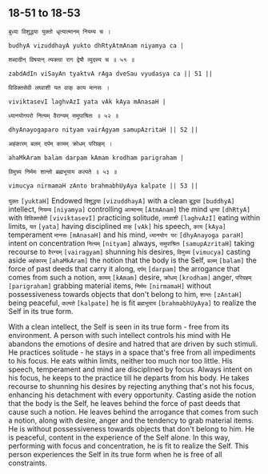 ## 18-51 to 18-53


```shloka-sa
बुध्या विशुद्धया युक्तो धृत्यात्मानम् नियम्य च ।
```
```shloka-sa-hk
budhyA vizuddhayA yukto dhRtyAtmAnam niyamya ca |
```
```shloka-sa
शब्दादीन् विषयान् त्यक्त्वा राग द्वेषौ व्युदस्य च ॥ ५१ ॥
```
```shloka-sa-hk
zabdAdIn viSayAn tyaktvA rAga dveSau vyudasya ca || 51 ||
```

```shloka-sa
विविक्तसेवी लघ्वाशी यत वाक् काय मानसः ।
```
```shloka-sa-hk
viviktasevI laghvAzI yata vAk kAya mAnasaH |
```
```shloka-sa
ध्यानयोगपरो नित्यम् वैराग्यम् समुपाश्रितः ॥ ५२ ॥
```
```shloka-sa-hk
dhyAnayogaparo nityam vairAgyam samupAzritaH || 52 ||
```

```shloka-sa
अहंकारम् बलम् दर्पम् कामम् क्रोधम् परिग्रहम् ।
```
```shloka-sa-hk
ahaMkAram balam darpam kAmam krodham parigraham |
```
```shloka-sa
विमुच्य निर्ममः शान्तो ब्रह्मभूयाय कल्पते ॥ ५३ ॥
```
```shloka-sa-hk
vimucya nirmamaH zAnto brahmabhUyAya kalpate || 53 ||
```

`युक्तः` `[yuktaH]` Endowed `विशुद्धया` `[vizuddhayA]` with a clean `बुद्ध्या` `[buddhyA]` intellect, `नियम्य` `[niyamya]` controlling `आत्मानम्` `[AtmAnam]` the mind `धृत्या` `[dhRtyA]` with
`विविक्तसेवी` `[viviktasevI]` practicing solitude, `लघ्वाशी` `[laghvAzI]` eating within limits, `यत` `[yata]` having disciplined `वाक्` `[vAk]` his speech, `काय` `[kAya]` temperament `मानसः` `[mAnasaH]` and his mind, `ध्यानयोग परः` `[dhyAnayoga paraH]` intent on concentration `नित्यम्` `[nityam]` always, `समुपाश्रितः` `[samupAzritaH]` taking recourse to `वैरग्यम्` `[vairagyam]` shunning his desires,
`विमुच्य` `[vimucya]` casting aside `अहंकारम्` `[ahaMkAram]` the notion that the body is the Self, `बलम्` `[balam]` the force of past deeds that carry it along, `दर्पम्` `[darpam]` the arrogance that comes from such a notion, `कामम्` `[kAmam]` desire, `क्रोधम्` `[krodham]` anger, `परिग्रहम्` `[parigraham]` grabbing material items, `निर्ममः` `[nirmamaH]` without possessiveness towards objects that don't belong to him, `शान्तः` `[zAntaH]` being peaceful, `कल्पते` `[kalpate]` he is fit `ब्रह्मभूयाय` `[brahmabhUyAya]` to realize the Self in its true form.

With a clean intellect, the Self is seen in its true form - free from its environment. 
A person with such intellect controls his mind with 
He abandons the emotions of desire and hatred that are driven by such stimuli. 
He practices solitude - he stays in a space that's free from all impediments to his focus. 
He eats within limits, neither too much nor too little. 
His speech, temperament and mind are disciplined by focus. Always intent on his focus, he keeps to the practice till he departs from his body. He takes recourse to shunning his desires by rejecting anything that's not his focus, enhancing his detachment with every opportunity.
Casting aside the notion that the body is the Self, he leaves behind the force of past deeds that cause such a notion. He leaves behind the arrogance that comes from such a notion, along with desire, anger and the tendency to grab material items. 
He is without possessiveness towards objects that don't belong to him. He is peaceful, content in the experience of the Self alone.
In this way, performing with focus and concentration, he is fit to realize the Self. This person experiences the Self in its true form when he is free of all constraints.

